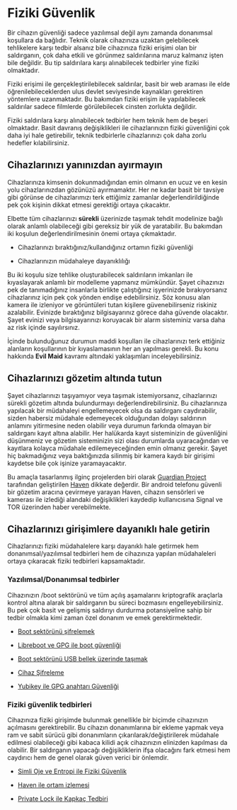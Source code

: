 # Fiziki Güvenlik

Bir cihazın güvenliği sadece yazılımsal değil aynı zamanda donanımsal koşullara da bağlıdır. Teknik olarak cihazınıza uzaktan gelebilecek tehlikelere karşı tedbir alsanız bile cihazınıza fiziki erişimi olan bir saldırganın, çok daha etkili ve görünmez saldırılarına maruz kalmanız işten bile değildir. Bu tip saldırılara karşı alınabilecek tedbirler yine fiziki olmaktadır.

Fiziki erişimi ile gerçekleştirilebilecek saldırılar, basit bir web araması ile elde öğrenilebileceklerden ulus devlet seviyesinde kaynakları gerektiren yöntemlere uzanmaktadır. Bu bakımdan fiziki erişim ile yapılabilecek saldırılar sadece filmlerde görülebilecek cinsten zorlukta değildir.

Fiziki saldırılara karşı alınabilecek tedbirler hem teknik hem de beşeri olmaktadır. Basit davranış değişiklikleri ile cihazlarınızın fiziki güvenliğini çok daha iyi hale getirebilir, teknik tedbirlerle cihazlarınızı çok daha zorlu hedefler kılabilirsiniz.

## Cihazlarınızı yanınızdan ayırmayın

Cihazlarınıza kimsenin dokunmadığından emin olmanın en ucuz ve en kesin yolu cihazlarınızdan gözünüzü ayırmamaktır. Her ne kadar basit bir tavsiye gibi görünse de cihazlarımızı terk ettiğimiz zamanlar değerlendirildiğinde pek çok kişinin dikkat etmesi gerektiği ortaya çıkacaktır.

Elbette tüm cihazlarınızı **sürekli** üzerinizde taşımak tehdit modelinize bağlı olarak anlamlı olabileceği gibi gereksiz bir yük de yaratabilir. Bu bakımdan iki koşulun değerlendirilmesinin önemi ortaya çıkmaktadır.

* Cihazlarınızı bıraktığınız/kullandığınız ortamın fiziki güvenliği

* Cihazlarınızın müdahaleye dayanıklılığı

Bu iki koşulu size tehlike oluşturabilecek saldırıların imkanları ile kıyaslayarak anlamlı bir modelleme yapmanız mümkündür. Şayet cihazınızı pek de tanımadığınız insanlarla birlikte çalıştığınız işyerinizde bırakıyorsanız cihazlarınız için pek çok yönden endişe edebilirsiniz. Söz konusu alan kamera ile izleniyor ve görüntüleri tutan kişilere güvenebilirseniz riskiniz azalabilir. Evinizde bıraktığınız bilgisayarınız görece daha güvende olacaktır. Şayet evinizi veya bilgisayarınızı koruyacak bir alarm sisteminiz varsa daha az risk içinde sayılırsınız.

İçinde bulunduğunuz durumun maddi koşulları ile cihazlarınızı terk ettiğiniz alanların koşullarının bir kıyaslamasının her an yapılması gerekli. Bu konu hakkında **Evil Maid** kavramı altındaki yaklaşımları inceleyebilirsiniz.

## Cihazlarınızı gözetim altında tutun

Şayet cihazlarınızı taşıyamıyor veya taşımak istemiyorsanız, cihazlarınızı sürekli gözetim altında bulundurmayı değerlendirebilirsiniz. Bu cihazlarınıza yapılacak bir müdahaleyi engellemeyecek olsa da saldırganı caydırabilir, sizden habersiz müdahale edemeyecek olduğundan dolayı saldırının anlamını yitirmesine neden olabilir veya durumun farkında olmayan bir saldırganı kayıt altına alabilir. Her halükarda kayıt sisteminizin de güvenliğini düşünmeniz ve gözetim sisteminizin sizi olası durumlarda uyaracağından ve kayıtlara kolayca müdahale edilemeyeceğinden emin olmanız gerekir. Şayet hiç bakmadığınız veya baktığınızda silinmiş bir kamera kaydı bir girişimi kaydetse bile çok işinize yaramayacaktır.

Bu amaçla tasarlanmış ilginç projelerden biri olarak [Guardian Project](https://guardianproject.info/) tarafından geliştirilen [Haven](https://github.com/guardianproject/haven/releases) dikkate değerdir. Bir android telefonu güvenli bir gözetim aracına çevirmeye yarayan Haven, cihazın sensörleri ve kamerası ile izlediği alandaki değişiklikleri kaydedip kullanıcısına Signal ve TOR üzerinden haber verebilmekte.

## Cihazlarınızı girişimlere dayanıklı hale getirin

Cihazlarınızı fiziki müdahalelere karşı dayanıklı hale getirmek hem donanımsal/yazılımsal tedbirleri hem de cihazınıza yapılan müdahaleleri ortaya çıkaracak fiziki tedbirleri kapsamaktadır.

### Yazılımsal/Donanımsal tedbirler

Cihazınızın /boot sektörünü ve tüm açılış aşamalarını kriptografik araçlarla kontrol altına alarak bir saldırganın bu süreci bozmasını engelleyebilirsiniz. Bu pek çok basit ve gelişmiş saldırıyı durdurma potansiyeline sahip bir tedbir olmakla kimi zaman özel donanım ve emek gerektirmektedir. 

* [Boot sektörünü şifrelemek](cihaz_guvenligi/sifreli_boot.md)

* [Libreboot ve GPG ile boot güvenliği](cihaz_guvenligi/libreboot_grub.md)

* [Boot sektörünü USB bellek üzerinde taşımak](cihaz_guvenligi/usb_grub.md)

* [Cihaz Şifreleme](cihaz_guvenligi/cihaz_sifreleme.md)

* [Yubikey ile GPG anahtarı Güvenliği]()

### Fiziki güvenlik tedbirleri

Cihazınıza fiziki girişimde bulunmak genellikle bir biçimde cihazınızın açılmasını gerektirebilir. Bu cihazın donanımlarına bir ekleme yapmak veya ram ve sabit sürücü gibi donanımların çıkarılarak/değiştirilerek müdahale edilmesi olabileceği gibi kabaca kilidi açık cihazınızın elinizden kapılması da olabilir. Bir saldırganın yapacağı değişikliklerin ifşa olacağını fark etmesi hem caydırıcı hem de genel olarak güven verici bir önlemdir.

* [Simli Oje ve Entropi ile Fiziki Güvenlik](oje.md)

* [Haven ile ortam izlemesi](haven.md)

* [Private Lock ile Kapkaç Tedbiri](private_lock.md)










